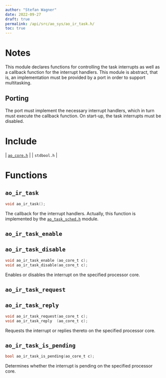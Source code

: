 ```yaml
---
author: "Stefan Wagner"
date: 2022-09-27
draft: true
permalink: /api/src/ao_sys/ao_ir_task.h/
toc: true
---
```


# Notes

This module declares functions for controlling the task interrupts as well as a callback function for the interrupt handlers. This module is abstract, that is, an implementation must be provided by a port in order to support multitasking.

## Porting

The port must implement the necessary interrupt handlers, which in turn must execute the callback function. On start-up, the task interrupts must be disabled.

# Include

| [`ao_core.h`](ao_core.h.md) |
| `stdbool.h` |

# Functions

## `ao_ir_task`

```c
void ao_ir_task();
```

The callback for the interrupt handlers. Actually, this function is implemented by the [`ao_task_sched.h`](ao_task_sched.h.md) module.

## `ao_ir_task_enable`
## `ao_ir_task_disable`

```c
void ao_ir_task_enable (ao_core_t c);
void ao_ir_task_disable(ao_core_t c);
```

Enables or disables the interrupt on the specified processor core.

## `ao_ir_task_request`
## `ao_ir_task_reply`

```c
void ao_ir_task_request(ao_core_t c);
void ao_ir_task_reply  (ao_core_t c);
```

Requests the interrupt or replies thereto on the specified processor core.

## `ao_ir_task_is_pending`

```c
bool ao_ir_task_is_pending(ao_core_t c);
```

Determines whether the interrupt is pending on the specified processor core.
